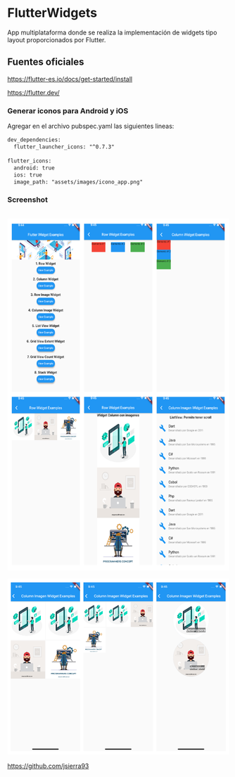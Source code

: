 # FlutterWidgets

App multiplataforma donde se realiza la implementación de widgets tipo layout proporcionados por Flutter.

## Fuentes oficiales

https://flutter-es.io/docs/get-started/install

https://flutter.dev/

### Generar iconos para Android y iOS

Agregar en el archivo pubspec.yaml las siguientes lineas:

```
dev_dependencies:
  flutter_launcher_icons: "^0.7.3"

flutter_icons:
  android: true
  ios: true
  image_path: "assets/images/icono_app.png"
  ```

### Screenshot
<br>
<img  width="800"
     height="800" src='Flutter_Apps.png'>
</br>
<br>
<img  width="800"
     height="400"src='Flutter_Apps_2.png'>
</br>

  https://github.com/jsierra93
